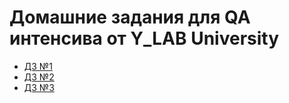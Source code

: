 # Домашние задания для QA интенсива от Y_LAB University

- [ДЗ №1](https://github.com/l3t-it-be/Y_LAB_QA/tree/main/homework_1)
- [ДЗ №2](https://github.com/l3t-it-be/Y_LAB_QA/tree/main/homework_2)
- [ДЗ №3](https://github.com/l3t-it-be/Y_LAB_QA/tree/main/homework_3)
